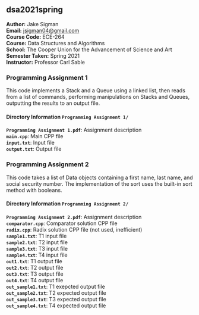 ## dsa2021spring

**Author:** Jake Sigman  
**Email:** <jsigman04@gmail.com>  
**Course Code:** ECE-264  
**Course:** Data Structures and Algorithms  
**School:** The Cooper Union for the Advancement of Science and Art  
**Semester Taken:** Spring 2021  
**Instructor:** Professor Carl Sable  


### Programming Assignment 1
This code implements a Stack and a Queue using a linked list, then
reads from a list of commands, performing manipulations on Stacks and 
Queues, outputting the results to an output file.

#### Directory Information `Programming Assignment 1/`
**`Programming Assignment 1.pdf`**: Assignment description   
**`main.cpp`**: Main CPP file   
**`input.txt`**: Input file   
**`output.txt`**: Output file   

### Programming Assignment 2
This code takes a list of Data objects containing a first name, last name, 
and social security number. The implementation of the sort uses the built-in 
sort method with booleans.

#### Directory Information `Programming Assignment 2/`
**`Programming Assignment 2.pdf`**: Assignment description   
**`comparator.cpp`**: Comparator solution CPP file   
**`radix.cpp`**: Radix solution CPP file (not used, inefficient)   
**`sample1.txt`**: T1 input file   
**`sample2.txt`**: T2 input file   
**`sample3.txt`**: T3 input file   
**`sample4.txt`**: T4 input file   
**`out1.txt`**: T1 output file   
**`out2.txt`**: T2 output file   
**`out3.txt`**: T3 output file   
**`out4.txt`**: T4 output file   
**`out_sample1.txt`**: T1 exepcted output file   
**`out_sample2.txt`**: T2 expected output file   
**`out_sample3.txt`**: T3 expected output file   
**`out_sample4.txt`**: T4 expected output file   
